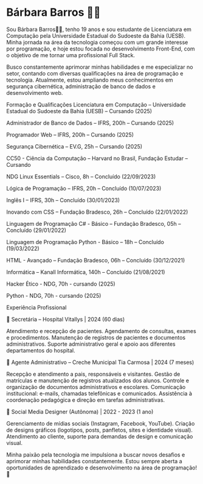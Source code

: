 # Bárbara Barros 👩‍💻
Sou Bárbara Barros🙋‍♀️, tenho 19 anos e sou estudante de Licenciatura em Computação pela Universidade Estadual do Sudoeste da Bahia (UESB). Minha jornada na área da tecnologia começou com um grande interesse por programação, e hoje estou focada no desenvolvimento Front-End, com o objetivo de me tornar uma profissional Full Stack.

Busco constantemente aprimorar minhas habilidades e me especializar no setor, contando com diversas qualificações na área de programação e tecnologia. Atualmente, estou ampliando meus conhecimentos em segurança cibernética, administração de banco de dados e desenvolvimento web.

Formação e Qualificações
Licenciatura em Computação – Universidade Estadual do Sudoeste da Bahia (UESB) – Cursando (2025)

Administrador de Banco de Dados – IFRS, 200h – Cursando (2025)

Programador Web – IFRS, 200h – Cursando (2025)

Segurança Cibernética – EV.G, 25h – Cursando (2025)

CC50 - Ciência da Computação – Harvard no Brasil, Fundação Estudar – Cursando

NDG Linux Essentials – Cisco, 8h – Concluído (22/09/2023)

Lógica de Programação – IFRS, 20h – Concluído (10/07/2023)

Inglês I – IFRS, 30h – Concluído (30/01/2023)

Inovando com CSS – Fundação Bradesco, 26h – Concluído (22/01/2022)

Linguagem de Programação C# - Básico – Fundação Bradesco, 05h – Concluído (29/01/2022)

Linguagem de Programação Python - Básico – 18h – Concluído (19/03/2022)

HTML - Avançado – Fundação Bradesco, 06h – Concluído (30/12/2021)

Informática – Kanall Informática, 140h – Concluído (21/08/2021)

Hacker Ético - NDG, 70h - cursando (2025)

Python - NDG, 70h - cursando (2025)

Experiência Profissional


🔹 Secretária – Hospital Vitallys | 2024 (60 dias)

Atendimento e recepção de pacientes.
Agendamento de consultas, exames e procedimentos.
Manutenção de registros de pacientes e documentos administrativos.
Suporte administrativo geral e apoio aos diferentes departamentos do hospital.

🔹 Agente Administrativo – Creche Municipal Tia Carmosa | 2024 (7 meses)

Recepção e atendimento a pais, responsáveis e visitantes.
Gestão de matrículas e manutenção de registros atualizados dos alunos.
Controle e organização de documentos administrativos e escolares.
Comunicação institucional: e-mails, chamadas telefônicas e comunicados.
Assistência à coordenação pedagógica e direção em tarefas administrativas.

🔹 Social Media Designer (Autônoma) | 2022 - 2023 (1 ano)

Gerenciamento de mídias sociais (Instagram, Facebook, YouTube).
Criação de designs gráficos (logotipos, posts, panfletos, sites e identidade visual).
Atendimento ao cliente, suporte para demandas de design e comunicação visual.

Minha paixão pela tecnologia me impulsiona a buscar novos desafios e aprimorar minhas habilidades constantemente. Estou sempre aberta a oportunidades de aprendizado e desenvolvimento na área de programação! 🚀










